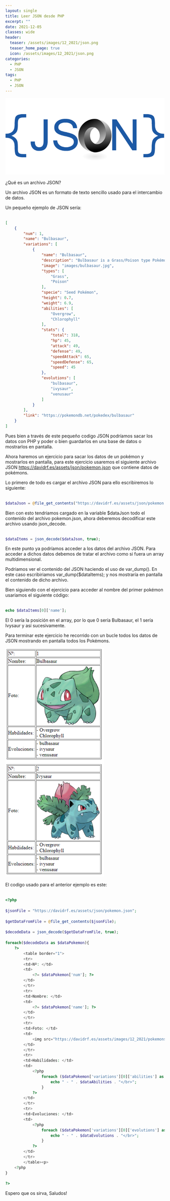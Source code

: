 ```yaml
---
layout: single
title: Leer JSON desde PHP
excerpt: ""
date: 2021-12-05
classes: wide
header:
  teaser: /assets/images/12_2021/json.png
  teaser_home_page: true
  icon: /assets/images/12_2021/json.png
categories:
  - PHP
  - JSON
tags:
  - PHP
  - JSON
---
```


![](/assets/images/12_2021/json.png)

¿Qué es un archivo JSON?

Un archivo JSON es un formato de texto sencillo usado para el intercambio de datos.

Un pequeño ejemplo de JSON sería:

```json

[
    {
        "num": 1,
        "name": "Bulbasaur",
        "variations": [
            {
                "name": "Bulbasaur",
                "description": "Bulbasaur is a Grass/Poison type Pokémon introduced in Generation 1. It is known as the Seed Pokémon.",
                "image": "images/bulbasaur.jpg",
                "types": [
                    "Grass",
                    "Poison"
                ],
                "specie": "Seed Pokémon",
                "height": 0.7,
                "weight": 6.9,
                "abilities": [
                    "Overgrow",
                    "Chlorophyll"
                ],
                "stats": {
                    "total": 318,
                    "hp": 45,
                    "attack": 49,
                    "defense": 49,
                    "speedAttack": 65,
                    "speedDefense": 65,
                    "speed": 45
                },
                "evolutions": [
                    "bulbasaur",
                    "ivysaur",
                    "venusaur"
                ]
            }
        ],
        "link": "https://pokemondb.net/pokedex/bulbasaur"
    }
]

```

Pues bien a través de este pequeño codigo JSON podríamos sacar los datos con PHP y poder o bien guardarlos en una base de datos o mostrarlos en pantalla.

Ahora haremos un ejercicio para sacar los datos de un pokémon y mostrarlos en pantalla, para este ejercicio usaremos el siguiente archivo JSON https://davidrf.es/assets/json/pokemon.json que contiene datos de pokémons.

Lo primero de todo es cargar el archivo JSON para ello escribiremos lo siguiente:

```php

$dataJson = @file_get_contents("https://davidrf.es/assets/json/pokemon.json");

```

Bien con esto tendriamos cargado en la variable $dataJson todo el contenido del archivo pokemon.json, ahora deberemos decodificar este archivo usando json_decode.

```php

$dataItems = json_decode($dataJson, true);

```

En este punto ya podríamos acceder a los datos del archivo JSON. Para acceder a dichos datos debemos de tratar el archivo como si fuera un array multidimensional.

Podriamos ver el contenido del JSON haciendo el uso de var_dump(). En este caso escribiriamos var_dump($dataItems); y nos mostraría en pantalla el contenido de dicho archivo.

Bien siguiendo con el ejercicio para acceder al nombre del primer pokémon usariamos el siguiente código:

```php

echo $dataItems[0]['name'];

```

El 0 sería la posición en el array, por lo que 0 sería Bulbasaur, el 1 sería Ivysaur y así sucesivamente.

Para terminar este ejercicio he recorrido con un bucle todos los datos de JSON mostrando en pantalla todos los Pokémons.

![](/assets/images/12_2021/pokemons.png)

El codigo usado para el anterior ejemplo es este:

```php

<?php

$jsonFile = "https://davidrf.es/assets/json/pokemon.json";

$getDataFromFile = @file_get_contents($jsonFile);

$decodeData = json_decode($getDataFromFile, true);

foreach($decodeData as $dataPokemon){
    ?>
        <table border="1">
        <tr>
        <td>Nº: </td>
        <td>
            <?= $dataPokemon['num']; ?> 
        </td>
        </tr>
        <tr>
        <td>Nombre: </td>
        <td>
            <?= $dataPokemon['name']; ?>
        </td>
        </tr>
        <tr>
        <td>Foto: </td>
        <td>
            <img src="https://davidrf.es/assets/images/12_2021/pokemons/<?= $dataPokemon['variations'][0]['image']; ?>" width="200px">
        </td>
        </tr>
        <tr>
        <td>Habilidades: </td>
        <td>
            <?php
                foreach ($dataPokemon['variations'][0]['abilities'] as $dataAbilities){
                    echo " - " . $dataAbilities . "</br>";
                }
            ?>
        </td>
        </tr>
        <tr>
        <td>Evoluciones: </td>
        <td>
            <?php
                foreach ($dataPokemon['variations'][0]['evolutions'] as $dataEvolutions){
                    echo " - " . $dataEvolutions . "</br>";
                }
            ?>
        </td>
        </tr>
        </table><p>
    <?php
}

?>

```

Espero que os sirva, Saludos!